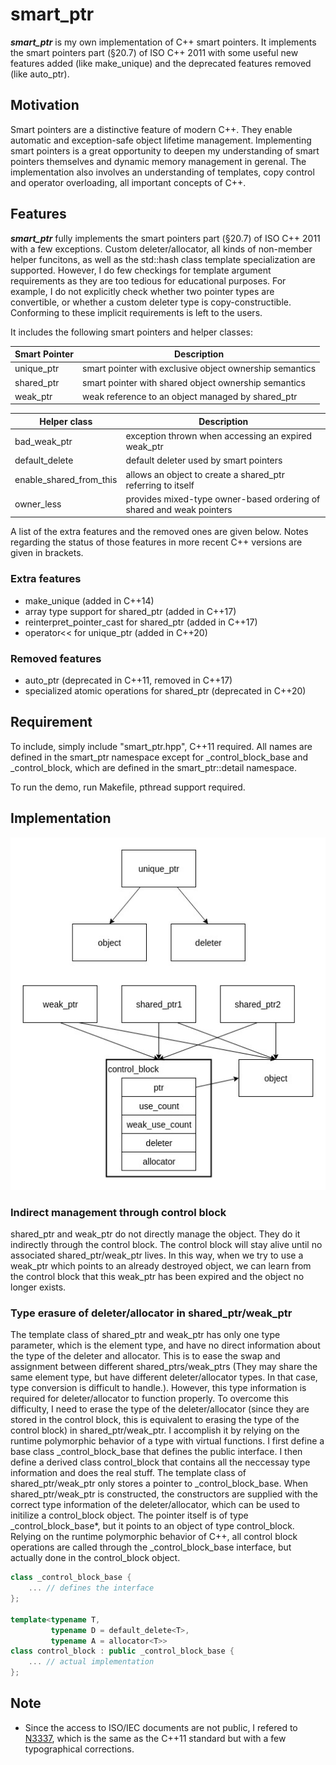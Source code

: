 # smart_ptr

__*smart_ptr*__ is my own implementation of C++ smart pointers. It implements the smart pointers part (§20.7) of ISO C++ 2011 with some useful new features added (like make_unique) and the deprecated features removed (like auto_ptr).

## Motivation

Smart pointers are a distinctive feature of modern C++. They enable automatic and exception-safe object lifetime management. Implementing smart pointers is a great opportunity to deepen my understanding of smart pointers themselves and dynamic memory management in gerenal. The implementation also involves an understanding of templates, copy control and operator overloading, all important concepts of C++.

## Features

__*smart_ptr*__ fully implements the smart pointers part (§20.7) of ISO C++ 2011 with a few exceptions. Custom deleter/allocator, all kinds of non-member helper funcitons, as well as the std::hash class template specialization are supported. However, I do few checkings for template argument requirements as they are too tedious for educational purposes. For example, I do not explicitly check whether two pointer types are convertible, or whether a custom deleter type is copy-constructible. Conforming to these implicit requirements is left to the users.

It includes the following smart pointers and helper classes:

| Smart Pointer | Description |
| ------------- | ----------- |
| unique_ptr | smart pointer with exclusive object ownership semantics |
| shared_ptr | smart pointer with shared object ownership semantics |
| weak_ptr | weak reference to an object managed by shared_ptr |

| Helper class | Description |
| ------------ | ----------- |
| bad_weak_ptr | exception thrown when accessing an expired weak_ptr |
| default_delete | default deleter used by smart pointers |
| enable_shared_from_this | allows an object to create a shared_ptr referring to itself |
| owner_less | provides mixed-type owner-based ordering of shared and weak pointers |

A list of the extra features and the removed ones are given below. Notes regarding the status of those features in more recent C++ versions are given in brackets.

### Extra features

* make_unique (added in C++14)
* array type support for shared_ptr (added in C++17)
* reinterpret_pointer_cast for shared_ptr (added in C++17)
* operator<< for unique_ptr (added in C++20)

### Removed features

* auto_ptr (deprecated in C++11, removed in C++17)
* specialized atomic operations for shared_ptr (deprecated in C++20)

## Requirement

To include, simply include "smart_ptr.hpp", C++11 required. All names are defined in the smart_ptr namespace except for _control_block_base and _control_block, which are defined in the smart_ptr::detail namespace.

To run the demo, run Makefile, pthread support required.

## Implementation

![impl](https://github.com/X-czh/smart_ptr/blob/master/img/impl.jpg)

### Indirect management through control block

shared_ptr and weak_ptr do not directly manage the object. They do it indirectly through the control block. The control block will stay alive until no associated shared_ptr/weak_ptr lives. In this way, when we try to use a weak_ptr which points to an already destroyed object, we can learn from the control block that this weak_ptr has been expired and the object no longer exists.

### Type erasure of deleter/allocator in shared_ptr/weak_ptr

The template class of shared_ptr and weak_ptr has only one type parameter, which is the element type, and have no direct information about the type of the deleter and allocator. This is to ease the swap and assignment between different shared_ptrs/weak_ptrs (They may share the same element type, but have different deleter/allocator types. In that case, type conversion is difficult to handle.). However, this type information is required for deleter/allocator to function properly. To overcome this difficulty, I need to erase the type of the deleter/allocator (since they are stored in the control block, this is equivalent to erasing the type of the control block) in shared_ptr/weak_ptr. I accomplish it by relying on the runtime polymorphic behavior of a type with virtual functions. I first define a base class _control_block_base that defines the public interface. I then define a derived class control_block that contains all the neccessay type information and does the real stuff. The template class of shared_ptr/weak_ptr only stores a pointer to _control_block_base. When shared_ptr/weak_ptr is constructed, the constructors are supplied with the correct type information of the deleter/allocator, which can be used to initilize a control_block object. The pointer itself is of type _control_block_base\*, but it points to an object of type control_block. Relying on the runtime polymorphic behavior of C++, all control block operations are called through the _control_block_base interface, but actually done in the control_block object.

```c++
class _control_block_base {
    ... // defines the interface
};

template<typename T,
         typename D = default_delete<T>,
         typename A = allocator<T>>
class control_block : public _control_block_base {
    ... // actual implementation
};
```

## Note

* Since the access to ISO/IEC documents are not public, I refered to [N3337](https://github.com/cplusplus/draft/blob/master/papers/n3337.pdf), which is the same as the C++11 standard but with a few typographical corrections.
